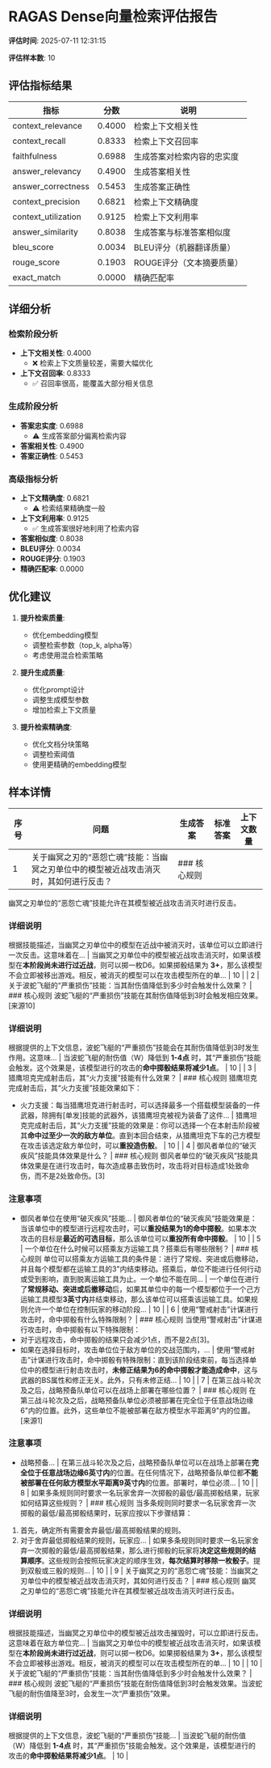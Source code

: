 # RAGAS Dense向量检索评估报告

**评估时间**: 2025-07-11 12:31:15

**评估样本数**: 10

## 评估指标结果

| 指标 | 分数 | 说明 |
|------|------|------|
| context_relevance | 0.4000 | 检索上下文相关性 |
| context_recall | 0.8333 | 检索上下文召回率 |
| faithfulness | 0.6988 | 生成答案对检索内容的忠实度 |
| answer_relevancy | 0.4900 | 生成答案相关性 |
| answer_correctness | 0.5453 | 生成答案正确性 |
| context_precision | 0.6821 | 检索上下文精确度 |
| context_utilization | 0.9125 | 检索上下文利用率 |
| answer_similarity | 0.8038 | 生成答案与标准答案相似度 |
| bleu_score | 0.0034 | BLEU评分（机器翻译质量） |
| rouge_score | 0.1903 | ROUGE评分（文本摘要质量） |
| exact_match | 0.0000 | 精确匹配率 |

## 详细分析

### 检索阶段分析

- **上下文相关性**: 0.4000
  - ❌ 检索上下文质量较差，需要大幅优化
- **上下文召回率**: 0.8333
  - ✅ 召回率很高，能覆盖大部分相关信息

### 生成阶段分析

- **答案忠实度**: 0.6988
  - ⚠️ 生成答案部分偏离检索内容
- **答案相关性**: 0.4900
- **答案正确性**: 0.5453

### 高级指标分析

- **上下文精确度**: 0.6821
  - ⚠️ 检索结果精确度一般
- **上下文利用率**: 0.9125
  - ✅ 生成答案很好地利用了检索内容
- **答案相似度**: 0.8038
- **BLEU评分**: 0.0034
- **ROUGE评分**: 0.1903
- **精确匹配率**: 0.0000

## 优化建议

1. **提升检索质量**:
   - 优化embedding模型
   - 调整检索参数（top_k, alpha等）
   - 考虑使用混合检索策略

3. **提升生成质量**:
   - 优化prompt设计
   - 调整生成模型参数
   - 增加检索上下文质量

4. **提升检索精确度**:
   - 优化文档分块策略
   - 调整检索阈值
   - 使用更精确的embedding模型


## 样本详情

| 序号 | 问题 | 生成答案 | 标准答案 | 上下文数量 |
|------|------|----------|----------|------------|
| 1 | 关于幽冥之刃的“恶怨亡魂”技能：当幽冥之刃单位中的模型被近战攻击消灭时，其如何进行反击？ | ### 核心规则
幽冥之刃单位的“恶怨亡魂”技能允许在其模型被近战攻击消灭时进行反击。

### 详细说明
根据技能描述，当幽冥之刃单位中的模型在近战中被消灭时，该单位可以立即进行一次反击。这意味着在... | 当幽冥之刃单位中的模型被近战攻击消灭时，如果该模型在**本阶段尚未进行过近战**，则可以掷一枚D6。如果掷骰结果为 **3+**，那么该模型不会立即被移出游戏。相反，被消灭的模型可以在攻击模型所在的单... | 10 |
| 2 | 关于波蛇飞艇的“严重损伤”技能：当其耐伤值降低到多少时会触发什么效果？ | ### 核心规则
波蛇飞艇的“严重损伤”技能在其耐伤值降低到3时会触发相应效果。[来源10]

### 详细说明
根据提供的上下文信息，波蛇飞艇的“严重损伤”技能会在其耐伤值降低到3时发生作用。这意味... | 当波蛇飞艇的耐伤值（W）降低到 **1-4点** 时，其“严重损伤”技能会触发。这个效果是，该模型进行的攻击的**命中掷骰结果将减少1点**。 | 10 |
| 3 | 猎鹰坦克完成射击后，其“火力支援”技能有什么效果？ | ### 核心规则
猎鹰坦克完成射击后，其“火力支援”技能效果如下：
- 火力支援：每当猎鹰坦克进行射击时，可以选择最多一个搭载模型装备的一件武器，除拥有[单发]技能的武器外，该猎鹰坦克被视为装备了这件... | 猎鹰坦克完成射击后，其“火力支援”技能的效果是：你可以选择一个在本射击阶段被其**命中过至少一次的敌方单位**。直到本回合结束，从猎鹰坦克下车的己方模型在攻击该选定敌方单位时，可以**重投造伤骰**。 | 10 |
| 4 | 御风者单位的“破灭疾风”技能具体效果是什么？ | ### 核心规则
御风者单位的“破灭疾风”技能具体效果是在进行攻击时，每次造成暴击致伤时，攻击将对目标造成1处致命伤，而不是2处致命伤。[3]

### 注意事项
- 御风者单位在使用“破灭疾风”技能... | 御风者单位的“破灭疾风”技能效果是：当该单位中的模型进行远程攻击时，可以**重投结果为1的命中掷骰**。如果本次攻击的目标是**最近的可选目标**，那么该单位可以**重投所有命中掷骰**。 | 10 |
| 5 | 一个单位在什么时候可以搭乘友方运输工具？搭乘后有哪些限制？ | ### 核心规则
单位可以搭乘友方运输工具的条件是：进行了常规、突进或后撤移动，并且每个模型都在运输工具的3"内结束移动。搭乘后，单位不能进行任何行动或受到影响，直到脱离运输工具为止。一个单位不能在同... | 一个单位在进行了**常规移动、突进或后撤移动**后，如果其单位中的每一个模型都位于一个己方运输工具模型**3英寸内**并结束移动，那么该单位可以搭乘该运输工具。如果规则允许一个单位在控制玩家的移动阶段... | 10 |
| 6 | 使用“警戒射击”计谋进行攻击时，命中掷骰有什么特殊限制？ | ### 核心规则
当使用“警戒射击”计谋进行攻击时，命中掷骰有以下特殊限制：
- 对于远程攻击，命中掷骰的结果只会减少1点，而不是2点[3]。
- 如果在选择目标时，攻击单位位于敌方单位的交战范围内，... | 使用“警戒射击”计谋进行攻击时，命中掷骰有特殊限制：直到该阶段结束前，每当选择单位中的模型进行射击攻击时，**未修正结果为6的命中掷骰才能造成命中**，这与武器的BS属性和修正无关。此外，只有未修正结... | 10 |
| 7 | 在第三战斗轮次及之后，战略预备队单位可以在战场上部署在哪些位置？ | ### 核心规则
在第三战斗轮次及之后，战略预备队单位必须被部署在完全位于任意战场边缘6"内的位置。此外，这些单位不能被部署在敌方模型水平距离9"内的位置。[来源1]

### 注意事项
- 战略预备... | 在第三战斗轮次及之后，战略预备队单位可以在战场上部署在**完全位于任意战场边缘6英寸内**的位置。在任何情况下，战略预备队单位都**不能被部署在任何敌方模型水平距离9英寸内**的位置。部署时，单位必须... | 10 |
| 8 | 如果多条规则同时要求一名玩家舍弃一次掷骰的最低/最高掷骰结果，玩家如何结算这些规则？ | ### 核心规则
当多条规则同时要求一名玩家舍弃一次掷骰的最低/最高掷骰结果时，玩家应按以下步骤结算：
1. 首先，确定所有需要舍弃最低/最高掷骰结果的规则。
2. 对于舍弃最低掷骰结果的规则，玩家应... | 如果多条规则同时要求一名玩家舍弃一次掷骰的最低/最高掷骰结果，那么进行掷骰的玩家将**决定这些规则的结算顺序**。这些规则会按照玩家决定的顺序生效，**每次结算时移除一枚骰子**。提到双骰或三骰的规则... | 10 |
| 9 | 关于幽冥之刃的“恶怨亡魂”技能：当幽冥之刃单位中的模型被近战攻击消灭时，其如何进行反击？ | ### 核心规则
幽冥之刃单位的“恶怨亡魂”技能允许在其模型被近战攻击消灭时进行反击。

### 详细说明
根据技能描述，当幽冥之刃单位中的模型被近战攻击摧毁时，可以立即进行反击。这意味着在敌方单位完... | 当幽冥之刃单位中的模型被近战攻击消灭时，如果该模型在**本阶段尚未进行过近战**，则可以掷一枚D6。如果掷骰结果为 **3+**，那么该模型不会立即被移出游戏。相反，被消灭的模型可以在攻击模型所在的单... | 10 |
| 10 | 关于波蛇飞艇的“严重损伤”技能：当其耐伤值降低到多少时会触发什么效果？ | ### 核心规则
波蛇飞艇的“严重损伤”技能在耐伤值降低到3时会触发效果。当波蛇飞艇的耐伤值降至3时，会发生一次“严重损伤”效果。

### 详细说明
根据提供的上下文信息，波蛇飞艇的“严重损伤”技能... | 当波蛇飞艇的耐伤值（W）降低到 **1-4点** 时，其“严重损伤”技能会触发。这个效果是，该模型进行的攻击的**命中掷骰结果将减少1点**。 | 10 |

